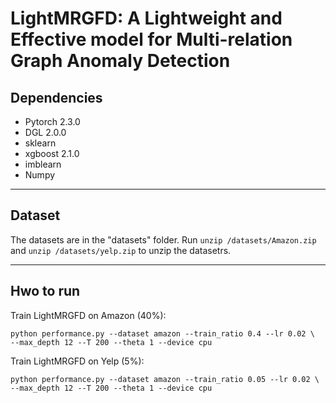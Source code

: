 # LightMRGFD: A Lightweight and Effective model for Multi-relation Graph Anomaly Detection


## Dependencies

- Pytorch 2.3.0
- DGL 2.0.0
- sklearn
- xgboost 2.1.0
- imblearn
- Numpy


***

## Dataset

The datasets are in the "datasets" folder. Run `unzip /datasets/Amazon.zip` and `unzip /datasets/yelp.zip` to unzip the datasetrs.

***

## Hwo to run

Train LightMRGFD on Amazon (40%): 
```
python performance.py --dataset amazon --train_ratio 0.4 --lr 0.02 \
--max_depth 12 --T 200 --theta 1 --device cpu
```

Train LightMRGFD on Yelp (5%): 
```
python performance.py --dataset amazon --train_ratio 0.05 --lr 0.02 \
--max_depth 12 --T 200 --theta 1 --device cpu
```

